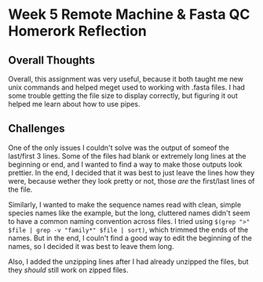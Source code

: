 
# Week 5 Remote Machine & Fasta QC Homerork Reflection


## Overall Thoughts
Overall, this assignment was very useful, because it both taught me new unix commands and
helped meget used to working with .fasta files. I had some trouble getting the file size
to display correctly, but figuring it out helped me learn about how to use pipes.

## Challenges
One of the only issues I couldn't solve was the output of someof the last/first 3 lines.
Some of the files had blank or extremely long lines at the beginning or end, and I wanted
to find a way to make those outputs look prettier. In the end, I decided that it was best
to just leave the lines how they were, because wether they look pretty or not, those *are*
the first/last lines of the file.

Similarly, I wanted to make the sequence names read with clean, simple species names like
the example, but the long, cluttered names didn't seem to have a common naming convention
across files. I tried using `$(grep ">" $file | grep -v "family*" $file | sort)`, which 
trimmed the ends of the names. But in the end, I couln't find a good way to edit the 
beginning of the names, so I decided it was best to leave them long.

Also, I added the unzipping lines after I had already unzipped the files, but they *should*
still work on zipped files.
